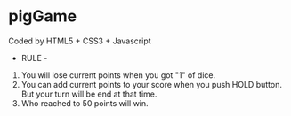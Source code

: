 # pigGame
Coded by HTML5 + CSS3 + Javascript
- RULE -
1. You will lose current points when you got "1" of dice.
2. You can add current points to your score when you push HOLD button. But your turn will be end at that time.
3. Who reached to 50 points will win.
